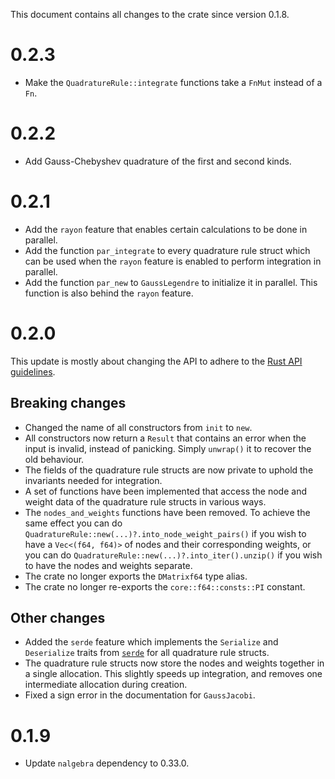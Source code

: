 This document contains all changes to the crate since version 0.1.8.

# 0.2.3

- Make the `QuadratureRule::integrate` functions take a `FnMut` instead of a `Fn`.

# 0.2.2

- Add Gauss-Chebyshev quadrature of the first and second kinds.

# 0.2.1

- Add the `rayon` feature that enables certain calculations to be done in parallel. 
- Add the function `par_integrate` to every quadrature rule struct which can be used when the `rayon` feature is enabled to perform integration in parallel.
- Add the function `par_new` to `GaussLegendre` to initialize it in parallel. This function is also behind the `rayon` feature.

# 0.2.0

This update is mostly about changing the API to adhere to the [Rust API guidelines](https://rust-lang.github.io/api-guidelines/about.html).

## Breaking changes

 - Changed the name of all constructors from `init` to `new`.  
 - All constructors now return a `Result` that contains an error when the input is invalid, instead of panicking. Simply `unwrap()` it to recover the old behaviour.  
 - The fields of the quadrature rule structs are now private to uphold the invariants needed for integration.  
 - A set of functions have been implemented that access the node and weight data of the quadrature rule structs in various ways.  
 - The `nodes_and_weights` functions have been removed. To achieve the same effect you can do `QuadratureRule::new(...)?.into_node_weight_pairs()` if you wish to have a `Vec<(f64, f64)>` of nodes and their corresponding weights, or you can do `QuadratureRule::new(...)?.into_iter().unzip()` if you wish to have the nodes and weights separate.
 - The crate no longer exports the `DMatrixf64` type alias.
 - The crate no longer re-exports the `core::f64::consts::PI` constant.

## Other changes

 - Added the `serde` feature which implements the `Serialize` and `Deserialize` traits from [`serde`](https://crates.io/crates/serde) for all quadrature rule structs.
 - The quadrature rule structs now store the nodes and weights together in a single allocation. This slightly speeds up integration, and removes one intermediate allocation during creation.
 - Fixed a sign error in the documentation for `GaussJacobi`.

# 0.1.9

 - Update `nalgebra` dependency to 0.33.0.
